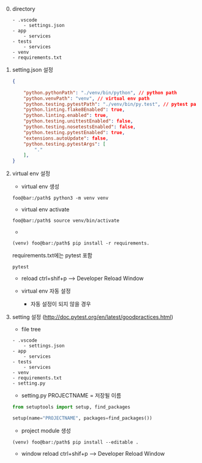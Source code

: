 0. directory
    ```
    - .vscode
        - settings.json
    - app
        - services
    - tests
        - services
    - venv
    - requirements.txt
    ```

1. setting.json 설정 
    ```json
    {
	    
	    "python.pythonPath": "./venv/bin/python", // python path
	    "python.venvPath": "venv", // virtual env path
	    "python.testing.pytestPath": "./venv/bin/py.test", // pytest path
	    "python.linting.flake8Enabled": true,
	    "python.linting.enabled": true,
	    "python.testing.unittestEnabled": false,
	    "python.testing.nosetestsEnabled": false,
	    "python.testing.pytestEnabled": true,
	    "extensions.autoUpdate": false,
	    "python.testing.pytestArgs": [
	        "."
	    ],
	}

    ```

2. virtual env 설정
    - virtual env 생성

    ```console
    foo@bar:/path$ python3 -m venv venv
    ```

    - virtual env activate
    ```console
    foo@bar:/path$ source venv/bin/activate
    ``` 

    - 
    ```console
    (venv) foo@bar:/path$ pip install -r requirements.
    ```
    requirements.txt에는 pytest 포함
    ```
    pytest
    ``` 
    - reload 
    ctrl+shif+p --> Developer Reload Window

    - virtual env 자동 설정
        - 자동 설정이 되지 않을 경우
        

3. setting 설정 (http://doc.pytest.org/en/latest/goodpractices.html)
    - file tree
    ```
    - .vscode
        - settings.json
    - app
        - services
    - tests
        - services
    - venv
    - requirements.txt
    - setting.py
    ```

    - setting.py
    PROJECTNAME = 저장될 이름
    ```python
    from setuptools import setup, find_packages

    setup(name="PROJECTNAME", packages=find_packages())
    ```

    - project module 생성
    ```
    (venv) foo@bar:/path$ pip install --editable .
    ```

    - window reload
    ctrl+shif+p --> Developer Reload Window